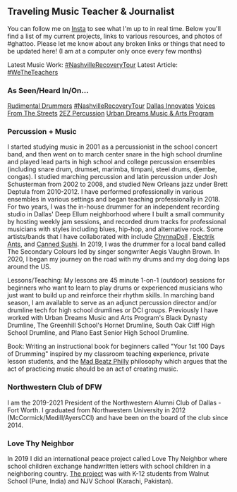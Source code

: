 ## Traveling Music Teacher & Journalist

You can follow me on [Insta](https://instagram.com/ChicagoGupta) to see what I'm up to in real time. Below you'll find a list of my current projects, links to various resources, and photos of #ghattoo. Please let me know about any broken links or things that need to be updated here! (I am at a computer only once every few months)

Latest Music Work: [#NashvilleRecoveryTour](https://www.instagram.com/p/CDmrIOYgICQ/)
Latest Article: [#WeTheTeachers](https://chicagogupta.medium.com/)

### As Seen/Heard In/On...
[Rudimental Drummers](https://www.instagram.com/p/CDj7xNCA75N/)
[#NashvilleRecoveryTour](https://www.instagram.com/p/CDmrIOYgICQ/)
[Dallas Innovates](https://dallasinnovates.com/voices-chirag-gupta-reinventing-the-k-12-classroom-in-2020/)
[Voices From The Streets](https://www.voicesfromthestreets.org/)
[2EZ Percussion](https://www.instagram.com/p/B_8XxIVgS5z/)
[Urban Dreams Music & Arts Program](https://www.instagram.com/p/CC7buRYnFuY/)

### Percussion + Music

I started studying music in 2001 as a percussionist in the school concert band, and then went on to march center snare in the high school drumline and played lead parts in high school and college percussion ensembles (including snare drum, drumset, marimba, timpani, steel drums, djembe, congas). I studied marching percussion and latin percussion under Josh Schusterman from 2002 to 2008, and studied New Orleans jazz under Brett Deptula from 2010-2012. I have performed professionally in various ensembles in various settings and began teaching professionally in 2018. For two years, I was the in-house drummer for an independent recording studio in Dallas' Deep Ellum neighborhood where I built a small community by hosting weekly jam sessions, and recorded drum tracks for professional musicians with styles including blues, hip-hop, and alternative rock. Some artists/bands that I have collaborated with include [ChynnaDoll](https://www.instagram.com/chynnadolltm/) , [Electrik Ants](https://www.instagram.com/electrikants/), and [Canned Sushi](https://www.instagram.com/sushi_in_a_can/). In 2019, I was the drummer for a local band called The Secondary Colours led by singer songwriter Aegis Vaughn Brown. In 2020, I began my journey on the road with my drums and my dog doing laps around the US.

Lessons/Teaching: My lessons are 45 minute 1-on-1 (outdoor) sessions for beginners who want to learn to play drums or experienced musicians who just want to build up and reinforce their rhythm skills. In marching band season, I am available to serve as an adjunct percussion director and/or drumline tech for high school drumlines or DCI groups. Previously I have worked with Urban Dreams Music and Arts Program's Black Dynasty Drumline, The Greenhill School's Hornet Drumline, South Oak Cliff High School Drumline, and Plano East Senior High School Drumline. 

Book: Writing an instructional book for beginners called "Your 1st 100 Days of Drumming" inspired by my classroom teaching experience, private lesson students, and the [Mad Beatz Philly](https://www.instagram.com/madbeatzphilly/) philosophy which argues that the act of practicing music should be an act of creating music. 

### Northwestern Club of DFW

I am the 2019-2021 President of the Northwestern Alumni Club of Dallas - Fort Worth. I graduated from Northwestern University in 2012 (McCormick/Medill/AyersCCI) and have been on the board of the club since 2014. 

### Love Thy Neighbor

In 2019 I did an international peace project called Love Thy Neighbor where school children exchange handwritten letters with school children in a neighboring country. [The project](https://www.facebook.com/walnutedu/posts/2436345716437948) was with K-12 students from Walnut School (Pune, India) and NJV School (Karachi, Pakistan). 
